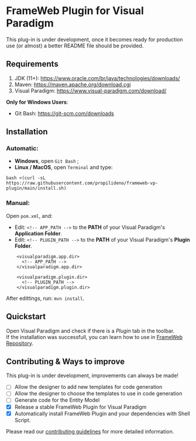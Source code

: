 # FrameWeb Plugin for Visual Paradigm

This plug-in is under development, once it becomes ready for production use (or almost) a better README file should be provided.

## Requirements
1. JDK (11+): https://www.oracle.com/br/java/technologies/downloads/
2. Maven: https://maven.apache.org/download.cgi
3. Visual Paradigm: https://www.visual-paradigm.com/download/

**Only for Windows Users**:
- Git Bash: https://git-scm.com/downloads

## Installation
### Automatic:
- **Windows**, open `Git Bash` ;
- **Linux / MacOS**, open `Terminal` and type:
```
bash <(curl -sL https://raw.githubusercontent.com/propilideno/frameweb-vp-plugin/main/install.sh)
```
### Manual:
Open `pom.xml`, and:
- Edit: `<!-- APP_PATH -->` to the **PATH** of your Visual Paradigm's **Application Folder**.
- Edit: `<!-- PLUGIN_PATH -->` to the **PATH** of your Visual Paradigm's **Plugin Folder**.
```
    <visualparadigm.app.dir>
      <!-- APP_PATH -->
    </visualparadigm.app.dir>

    <visualparadigm.plugin.dir>
      <!-- PLUGIN_PATH -->
    </visualparadigm.plugin.dir>
```
After edittings, run: `mvn install`.

## Quickstart
Open Visual Paradigm and check if there is a _Plugin_ tab in the toolbar. <br>
If the installation was successfull, you can learn how to use in [FrameWeb Repository](https://github.com/nemo-ufes/FrameWeb).

## Contributing & Ways to improve
This plug-in is under development, improvements can always be made!
- [ ] Allow the designer to add new templates for code generation
- [ ] Allow the designer to choose the templates to use in code generation
- [ ] Generate code for the Entity Model
- [x] Release a stable FrameWeb Plugin for Visual Paradigm
- [x] Automatically install FrameWeb Plugin and your dependencies with Shell Script.

Please read our [contributing guidelines](CONTRIBUTING.md) for more detailed information.
